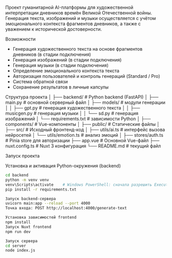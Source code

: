 Проект гуманитарной AI-платформы для художественной интерпретации дневников времён Великой Отечественной войны. Генерация текста, изображений и музыки осуществляется с учётом эмоционального контекста фрагментов дневников, а также с уважением к исторической достоверности.

Возможности

- Генерация художественного текста на основе фрагментов дневников (в стадии подключения)
- Генерация изображений (в стадии подключения)
- Генерация музыки (в стадии подключения)
- Определение эмоционального контекста текста
- Авторизация пользователей и контроль генераций (Standard / Pro)
- Система обратной связи
- Сохранение результатов в личные капсулы


Структура проекта
│
├── backend/ # Python backend (FastAPI)
│ ├── main.py # основной серверный файл
│ ├── models/ # модули генерации
│ │ ├── gpt.py # генерация художественного текста
│ │ ├── musicgen.py # генерация музыки 
│ │ └── sd.py # генерация изображений 
│ └── requirements.txt # зависимости Python
│
├── components/ # Vue-компоненты
│
├── public/ # Статические файлы
│
├── src/ # Исходный фронтенд-код
│ ├── utils/ai.ts # интерфейс вызова нейросетей
│ └── utils/emotion.ts # анализ эмоций
│
├── stores/auth.ts # Pinia store для авторизации
├── app.vue # Основной Vue-файл
├── nuxt.config.ts # Nuxt 3 конфигурация
└── README.md # текущий файл

Запуск проекта

Установка и активация Python-окружения (backend)

```bash
cd backend
python -m venv venv
venv\Scripts\activate    # Windows PowerShell: сначала разрешить ExecutionPolicy
pip install -r requirements.txt

Запуск backend-сервера
uvicorn main:app --reload --port 4000
Точка входа: POST http://localhost:4000/generate-text

Установка зависимостей frontend
npm install
Запуск Nuxt frontend
npm run dev

Запуск сервера
cd server
node index.js

